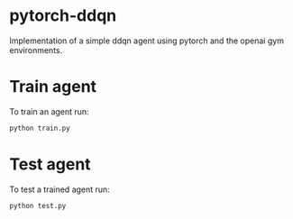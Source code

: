 # pytorch-ddqn

Implementation of a simple ddqn agent using pytorch and the openai gym environments.

# Train agent

To train an agent run:

```bash
python train.py
```

# Test agent

To test a trained agent run:

```bash
python test.py
```
